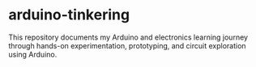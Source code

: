 # arduino-tinkering
This repository documents my Arduino and electronics learning journey through hands-on experimentation, prototyping, and circuit exploration using Arduino.
